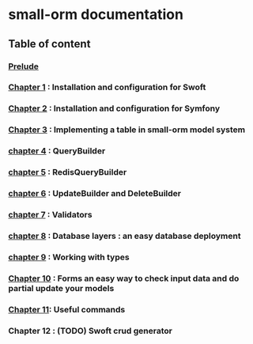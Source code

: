 # small-orm documentation

## Table of content

### [Prelude](prelude.md)
### [Chapter 1](chapter-1.md) : Installation and configuration for Swoft
### [Chapter 2](chapter-2.md) : Installation and configuration for Symfony
### [Chapter 3](chapter-3.md) : Implementing a table in small-orm model system
### [chapter 4](chapter-4.md) : QueryBuilder
### [chapter 5](chapter-5.md) : RedisQueryBuilder
### [chapter 6](chapter-6.md) : UpdateBuilder and DeleteBuilder
### [chapter 7](chapter-7.md) : Validators
### [chapter 8](chapter-8.md) : Database layers : an easy database deployment
### [chapter 9](chapter-9.md) : Working with types
### [Chapter 10](chapter-10.md) : Forms an easy way to check input data and do partial update your models
### [Chapter 11](chapter-11.md): Useful commands
### Chapter 12 : (TODO) Swoft crud generator